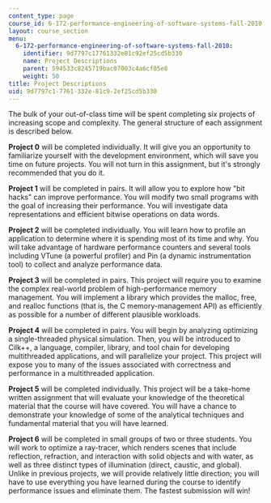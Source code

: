```yaml
---
content_type: page
course_id: 6-172-performance-engineering-of-software-systems-fall-2010
layout: course_section
menu:
  6-172-performance-engineering-of-software-systems-fall-2010:
    identifier: 9d7797c17761332e81c92ef25cd5b330
    name: Project Descriptions
    parent: 594533c8245719bac07003c4a6cf05e8
    weight: 50
title: Project Descriptions
uid: 9d7797c1-7761-332e-81c9-2ef25cd5b330
---
```


The bulk of your out-of-class time will be spent completing six projects of increasing scope and complexity. The general structure of each assignment is described below.

**Project 0** will be completed individually. It will give you an opportunity to familiarize yourself with the development environment, which will save you time on future projects. You will not turn in this assignment, but it's strongly recommended that you do it.

**Project 1** will be completed in pairs. It will allow you to explore how "bit hacks" can improve performance. You will modify two small programs with the goal of increasing their performance. You will investigate data representations and efficient bitwise operations on data words.

**Project 2** will be completed individually. You will learn how to profile an application to determine where it is spending most of its time and why. You will take advantage of hardware performance counters and several tools including VTune (a powerful profiler) and Pin (a dynamic instrumentation tool) to collect and analyze performance data.

**Project 3** will be completed in pairs. This project will require you to examine the complex real-world problem of high-performance memory management. You will implement a library which provides the malloc, free, and realloc functions (that is, the C memory-management API) as efficiently as possible for a number of different plausible workloads.

**Project 4** will be completed in pairs. You will begin by analyzing optimizing a single-threaded physical simulation. Then, you will be introduced to Cilk++, a language, compiler, library, and tool chain for developing multithreaded applications, and will parallelize your project. This project will expose you to many of the issues associated with correctness and performance in a multithreaded application.

**Project 5** will be completed individually. This project will be a take-home written assignment that will evaluate your knowledge of the theoretical material that the course will have covered. You will have a chance to demonstrate your knowledge of some of the analytical techniques and fundamental material that you will have learned.

**Project 6** will be completed in small groups of two or three students. You will work to optimize a ray-tracer, which renders scenes that include reflection, refraction, and interaction with solid objects and with water, as well as three distinct types of illumination (direct, caustic, and global). Unlike in previous projects, we will provide relatively little direction; you will have to use everything you have learned during the course to identify performance issues and eliminate them. The fastest submission will win!